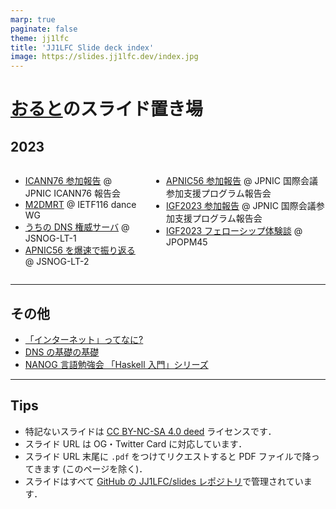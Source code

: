 ```yaml
---
marp: true
paginate: false
theme: jj1lfc
title: 'JJ1LFC Slide deck index'
image: https://slides.jj1lfc.dev/index.jpg
---
```


# [おると](https://blog.jj1lfc.dev/about)のスライド置き場

## 2023

<div class='columns'>
<div>

- [ICANN76 参加報告](https://slides.jj1lfc.dev/ICANN76-report-ppt.pdf)
  @ JPNIC ICANN76 報告会
- [M2DMRT](https://slides.jj1lfc.dev/M2DMRT-IETF116.pdf)
  @ IETF116 dance WG
- [うちの DNS 権威サーバ](https://slides.jj1lfc.dev/230507-jsnog-lt-1-alt)
  @ JSNOG-LT-1
- [APNIC56 を爆速で振り返る](https://slides.jj1lfc.dev/230916-jsnog-lt-2-alt)
  @ JSNOG-LT-2

</div>
<div>

- [APNIC56 参加報告](https://slides.jj1lfc.dev/231031-apnic56-report-alt)
  @ JPNIC 国際会議参加支援プログラム報告会
- [IGF2023 参加報告](https://slides.jj1lfc.dev/231101-IGF2023-report-alt)
  @ JPNIC 国際会議参加支援プログラム報告会
- [IGF2023 フェローシップ体験談](https://slides.jj1lfc.dev/231129-JPOPM45-IGF2023-alt)
  @ JPOPM45

</div>
</div>

---

## その他

- [「インターネット」ってなに?](https://slides.jj1lfc.dev/Whats-the-Internet.pdf)
- [DNS の基礎の基礎](https://slides.jj1lfc.dev/DNS-basics.pdf)
- [NANOG 言語勉強会 「Haskell 入門」シリーズ](https://slides.jj1lfc.dev/haskell)

---

## Tips

- 特記ないスライドは [CC BY-NC-SA 4.0 deed](https://creativecommons.org/licenses/by-nc-sa/4.0/) ライセンスです．
- スライド URL は OG・Twitter Card に対応しています．
- スライド URL 末尾に `.pdf` をつけてリクエストすると
  PDF ファイルで降ってきます (このページを除く)．
- スライドはすべて [GitHub の JJ1LFC/slides レポジトリ](https://github.com/JJ1LFC/slides)で管理されています．
